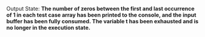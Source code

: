 Output State: **The number of zeros between the first and last occurrence of 1 in each test case array has been printed to the console, and the input buffer has been fully consumed. The variable t has been exhausted and is no longer in the execution state.**